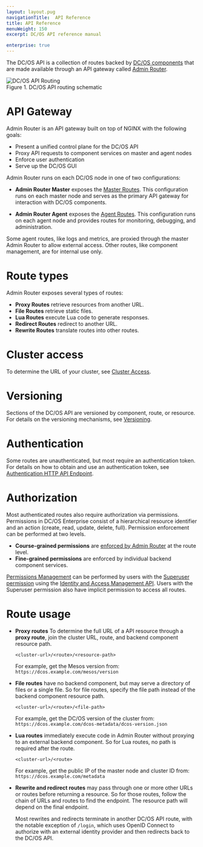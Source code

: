```yaml
---
layout: layout.pug
navigationTitle:  API Reference
title: API Reference
menuWeight: 150
excerpt: DC/OS API reference manual

enterprise: true
---
```


The DC/OS API is a collection of routes backed by [DC/OS components](/dcos/1.12/overview/architecture/components/) that are made available through an API gateway called [Admin Router](/dcos/1.12/overview/architecture/components/#admin-router).

<img src="/1.12/img/dcos-api-routing.png" alt="DC/OS API Routing" style="display:block;margin:0 auto"/>
Figure 1. DC/OS API routing schematic

# API Gateway

Admin Router is an API gateway built on top of NGINX with the following goals:

- Present a unified control plane for the DC/OS API
- Proxy API requests to component services on master and agent nodes
- Enforce user authentication
- Serve up the DC/OS GUI

Admin Router runs on each DC/OS node in one of two configurations:

- **Admin Router Master** exposes the [Master Routes](/dcos/1.12/api/master-routes/). This configuration runs on each master node and serves as the primary API gateway for interaction with DC/OS components.

- **Admin Router Agent** exposes the [Agent Routes](/dcos/1.12/api/agent-routes/). This configuration runs on each agent node and provides routes for monitoring, debugging, and administration. 

Some agent routes, like logs and metrics, are proxied through the master Admin Router to allow external access.
Other routes, like component management, are for internal use only.


# Route types

Admin Router exposes several types of routes:

- **Proxy Routes** retrieve resources from another URL.
- **File Routes** retrieve static files.
- **Lua Routes** execute Lua code to generate responses.
- **Redirect Routes** redirect to another URL.
- **Rewrite Routes** translate routes into other routes.


# Cluster access

To determine the URL of your cluster, see [Cluster Access](/dcos/1.12/api/access/).


# Versioning

Sections of the DC/OS API are versioned by component, route, or resource. For details on the versioning mechanisms, see [Versioning](/dcos/1.12/api/versioning/).

# Authentication

Some routes are unauthenticated, but most require an authentication token. For details on how to obtain and use an authentication token, see [Authentication HTTP API Endpoint](/dcos/1.12/security/ent/iam-api/).

# Authorization

Most authenticated routes also require authorization via permissions. Permissions in DC/OS Enterprise consist of a hierarchical resource identifier and an action (create, read, update, delete, full). Permission enforcement can be performed at two levels.

- **Course-grained permissions** are [enforced by Admin Router](/dcos/1.12/security/ent/perms-reference/#admin-router) at the route level.
- **Fine-grained permissions** are enforced by individual backend component services.

[Permissions Management](/dcos/1.12/security/ent/perms-management/) can be performed by users with the [Superuser permission](/dcos/1.12/security/ent/perms-reference/#superuser) using the [Identity and Access Management API](/dcos/1.12/security/ent/iam-api/). Users with the Superuser permission also have implicit permission to access all routes.

# Route usage

- **Proxy routes** To determine the full URL of a API resource through a **proxy route**, join the cluster URL, route, and backend component resource path.

    ```
    <cluster-url>/<route>/<resource-path>
    ```

    For example, get the Mesos version from: `https://dcos.example.com/mesos/version`

- **File routes** have no backend component, but may serve a directory of files or a single file. So for file routes, specify the file path instead of the backend component resource path.

    ```
    <cluster-url>/<route>/<file-path>
    ```

    For example, get the DC/OS version of the cluster from: `https://dcos.example.com/dcos-metadata/dcos-version.json`

- **Lua routes** immediately execute code in Admin Router without proxying to an external backend component. So for Lua routes, no path is required after the route.

    ```
    <cluster-url>/<route>
    ```

     For example, get the public IP of the master node and cluster ID from: `https://dcos.example.com/metadata`

- **Rewrite and redirect routes** may pass through one or more other URLs or routes before returning a resource. So for those routes, follow the chain of URLs and routes to find the endpoint. The resource path will depend on the final endpoint.

    Most rewrites and redirects terminate in another DC/OS API route, with the notable exception of `/login`, which uses OpenID Connect to authorize with an external identity provider and then redirects back to the DC/OS API.
